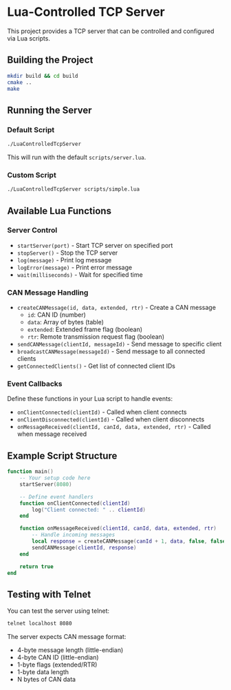 # Lua-Controlled TCP Server

This project provides a TCP server that can be controlled and configured via Lua scripts.

## Building the Project

```bash
mkdir build && cd build
cmake ..
make
```

## Running the Server

### Default Script

```bash
./LuaControlledTcpServer
```

This will run with the default `scripts/server.lua`.

### Custom Script

```bash
./LuaControlledTcpServer scripts/simple.lua
```

## Available Lua Functions

### Server Control

- `startServer(port)` - Start TCP server on specified port
- `stopServer()` - Stop the TCP server
- `log(message)` - Print log message
- `logError(message)` - Print error message
- `wait(milliseconds)` - Wait for specified time

### CAN Message Handling

- `createCANMessage(id, data, extended, rtr)` - Create a CAN message
  - `id`: CAN ID (number)
  - `data`: Array of bytes (table)
  - `extended`: Extended frame flag (boolean)
  - `rtr`: Remote transmission request flag (boolean)
- `sendCANMessage(clientId, messageId)` - Send message to specific client
- `broadcastCANMessage(messageId)` - Send message to all connected clients
- `getConnectedClients()` - Get list of connected client IDs

### Event Callbacks

Define these functions in your Lua script to handle events:

- `onClientConnected(clientId)` - Called when client connects
- `onClientDisconnected(clientId)` - Called when client disconnects
- `onMessageReceived(clientId, canId, data, extended, rtr)` - Called when message received

## Example Script Structure

```lua
function main()
    -- Your setup code here
    startServer(8080)

    -- Define event handlers
    function onClientConnected(clientId)
        log("Client connected: " .. clientId)
    end

    function onMessageReceived(clientId, canId, data, extended, rtr)
        -- Handle incoming messages
        local response = createCANMessage(canId + 1, data, false, false)
        sendCANMessage(clientId, response)
    end

    return true
end
```

## Testing with Telnet

You can test the server using telnet:

```bash
telnet localhost 8080
```

The server expects CAN message format:

- 4-byte message length (little-endian)
- 4-byte CAN ID (little-endian)
- 1-byte flags (extended/RTR)
- 1-byte data length
- N bytes of CAN data
